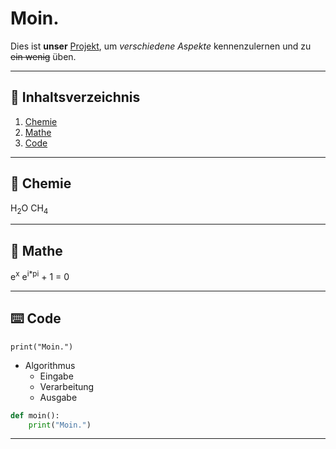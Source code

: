 # Moin.

Dies ist **unser** <u>Projekt</u>, um *verschiedene Aspekte* kennenzulernen und zu ~~ein wenig~~ üben.

---

## 📜 Inhaltsverzeichnis

1. [Chemie](#-chemie)
2. [Mathe](#-mathe)
3. [Code](#-code)

---

## 🧪 Chemie
H<sub>2</sub>O
CH<sub>4</sub>

---

## 🔢 Mathe
e<sup>x</sup>
e<sup>i*pi</sup> + 1 = 0

---

## ⌨️ Code
`print("Moin.")`
- Algorithmus
    - Eingabe
    - Verarbeitung
    - Ausgabe

```python
def moin():
    print("Moin.")
```

---